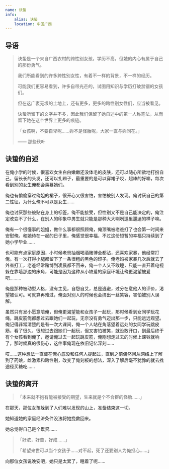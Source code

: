 ```yaml
---
name: 诀蛰
info:
    alias: 诀蛰
    location: 中国广西
---
```


## 导语

> 诀蛰是一个来自广西农村的跨性别女孩，学历不高，但她的内心有属于自己的那份勇气。
>
> 我们所能看到的许多跨性别女性，有着不一样的背景，不一样的经历。
> 
> 可能我们更容易看到，许多自带光芒的，试图用知识与学历打破禁锢的女孩们。
>
> 但在这广袤无垠的土地上，还有更多，更多的跨性别女性们，应当被看见。
>
> 诀蛰所留下的文字并不多，因此我们保留了她自述中的第一人称笔法，从而留下她在这个世界上更多的痕迹。
>
> 「女孩啊，不要自卑呢……妳不是怪胎呢，大家一直与妳同在。」
>
> —— 那些秋叶

## 诀蛰的自述

在俺小学的时候，很喜欢女生白白嫩嫩还没体毛的皮肤，还可以随心所欲地打扮自己，留长长的头发，还可以扎辫子，最重要的是可以穿裙子哎，超棒的好嘛，每次看到别的女生俺都会羡慕她们。

俺也有偷偷穿过俺姐的裙子，很开心又很害怕，害怕被别人发现。俺讨厌自己的第二性征，为什么俺不可以是女生……

俺也讨厌那些被贴在身上的标签，俺不能接受，但性别又不是自己能决定的，俺注定改变不了什么，在别人的印象中男生就只能是那种大大咧咧邋里邋遢的样子嘛。

俺有一个很懂事的姐姐，做什么事都很照顾俺，俺顶嘴被老爸打了也会第一时间来安慰俺。和她待在一起的日子里，俺感觉很幸福，不过这份短暂的幸福只持续到了她小学毕业……

也可能有点家庭原因，小时候老爸抽烟喝酒赌博全都沾，还喜欢家暴，他经常打俺。有一次打得小腿都留下了一条很粗的黑色的印子。俺老妈被家暴几次后就去了外省打工，老爸经常赌博到凌晨都不回来，俺一个人又不敢睡，只能一直开着电视躲在靠墙那边的床角，可能是因为这种从小缺爱的家庭环境让俺更渴望被爱吧………

俺是那种被动型人格，没有主见，自怨自艾，总是逃避，过分在意他人的评价，渴望被认可。可就算再难过，俺面对别人的时候也会挤出一丝笑容，害怕被别人误解。

虽然只有发小愿意陪俺，但俺更渴望能和女孩子一起玩，那时候看到女同学玩花绳，跳皮筋俺都想过去跟她们一起玩，无奈没有勇气迈出那一步，只能远远观望。俺记得非常清楚的是有一次大课间，俺一个人站在角落望着远处的女同学玩跳皮筋，看了很久，很想过去跟她们一起玩，但又害怕被笑，就没敢开口，到最后终于有个女孩看到俺了，邀请俺过去一起玩跳皮筋，俺刚想走过去的时候上课铃就响了，那时候真的很伤心，这件事俺现在依旧记忆深刻……

哎……这种想法一直藏在俺心底没和任何人提起过，直到之前偶然间从网络上了解到了药娘，雌激素和跨性别，改变了俺刻板的想法，深入了解后毫不犹豫的就去找途径买糖吃……

## 诀蛰的离开

> 「本来就不抱有能被接受的期望，生来就是个不合群的怪胎……」

在那天，那位女孩躲到了人们难以发现的山上，准备结束这一切。

她知道她的家庭经济条件没法将她挽救回来。

她总觉得自己是个累赘……

> 「好浓，好苦，好咸……」
>
> 「希望来世可以当个女孩子……对不起，死了还要别人为俺担心……」

向那位女孩说晚安吧，她只是太累了，睡着了呢……
